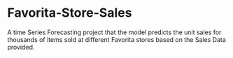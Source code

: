 # Favorita-Store-Sales
A time Series Forecasting project that the model predicts the unit sales for thousands of items sold at different Favorita stores based on the Sales Data provided. 
